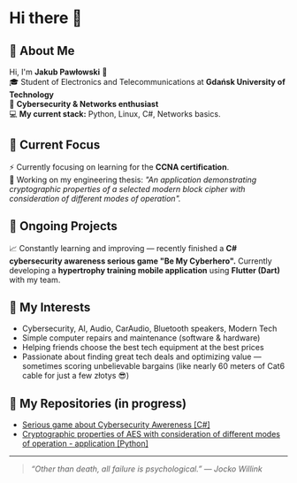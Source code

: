 # Hi there 👋

## 👤 About Me

Hi, I'm **Jakub Pawłowski** 👋  
🎓 Student of Electronics and Telecommunications at **Gdańsk University of Technology**  
🔐 **Cybersecurity & Networks enthusiast**  
💻 **My current stack:** Python, Linux, C#, Networks basics.   

## 🎯 Current Focus

⚡ Currently focusing on learning for the **CCNA certification**.  
📝 Working on my engineering thesis: *"An application demonstrating cryptographic properties of a selected modern block cipher with consideration of different modes of operation".*  

## 🚀 Ongoing Projects

📈 Constantly learning and improving — recently finished a **C# cybersecurity awareness serious game "Be My Cyberhero".** Currently developing a **hypertrophy training mobile application** using **Flutter (Dart)** with my team.

## 🔎 My Interests

- Cybersecurity, AI, Audio, CarAudio, Bluetooth speakers, Modern Tech  
- Simple computer repairs and maintenance (software & hardware)  
- Helping friends choose the best tech equipment at the best prices  
- Passionate about finding great tech deals and optimizing value — sometimes scoring unbelievable bargains (like nearly 60 meters of Cat6 cable for just a few złotys 😎)  

## 📂 My Repositories (in progress)
- [Serious game about Cybersecurity Awereness [C#]](https://github.com/PawlowskiJakub/BeMyCyberHero)
- [Cryptographic properties of AES with consideration of different modes of operation - application [Python]](https://github.com/PawlowskiJakub/AES_APP)
  

---


> *“Other than death, all failure is psychological.” — Jocko Willink*


